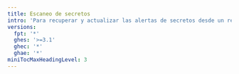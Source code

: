 ```yaml
---
title: Escaneo de secretos
intro: 'Para recuperar y actualizar las alertas de secretos desde un repositorio privado, puedes utilizar la API de Escaneo de Secretos.'
versions:
  fpt: '*'
  ghes: '>=3.1'
  ghec: '*'
  ghae: '*'
miniTocMaxHeadingLevel: 3
---
```


<!--
  Operations are automatically generated. Markdown for this page is located in data/reusables/rest-reference/secret-scanning
-->
